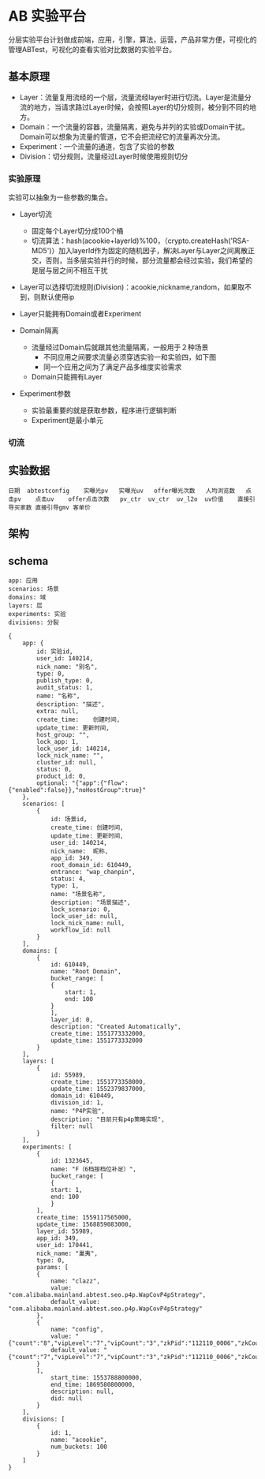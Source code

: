 # AB 实验平台

分层实验平台计划做成前端，应用，引擎，算法，运营，产品非常方便，可视化的管理ABTest，可视化的查看实验对比数据的实验平台。

## 基本原理

- Layer：流量复用流经的一个层，流量流经layer时进行切流。Layer是流量分流的地方，当请求路过Layer时候，会按照Layer的切分规则，被分到不同的地方。
- Domain：一个流量的容器，流量隔离，避免与并列的实验或Domain干扰。Domain可以想象为流量的管道，它不会把流经它的流量再次分流。
- Experiment：一个流量的通道，包含了实验的参数
- Division：切分规则，流量经过Layer时候使用规则切分

### 实验原理

实验可以抽象为一些参数的集合。

- Layer切流
	- 固定每个Layer切分成100个桶
	- 切流算法：hash(acookie+layerId)%100，（crypto.createHash('RSA-MD5')）加入layerId作为固定的随机因子，解决Layer与Layer之间离散正交，否则，当多层实验并行的时候，部分流量都会经过实验，我们希望的是层与层之间不相互干扰
- Layer可以选择切流规则(Division)：acookie,nickname,random，如果取不到，则默认使用ip
- Layer只能拥有Domain或者Experiment

- Domain隔离
	- 流量经过Domain后就跟其他流量隔离，一般用于２种场景
		- 不同应用之间要求流量必须穿透实验一和实验四，如下图
		- 同一个应用之间为了满足产品多维度实验需求
	- Domain只能拥有Layer

- Experiment参数
	- 实验最重要的就是获取参数，程序进行逻辑判断
	- Experiment是最小单元

### 切流

## 实验数据

```
日期	abtestconfig	实曝光pv	实曝光uv	offer曝光次数	人均浏览数	点击pv	点击uv	offer点击次数	pv_ctr	uv_ctr	uv_l2o	uv价值	直接引导买家数	直接引导gmv	客单价

```

## 架构

## schema 

```
app: 应用
scenarios: 场景
domains: 域
layers: 层
experiments: 实验
divisions: 分裂

{
	app: {
		id: 实验id,
		user_id: 140214,
		nick_name: "别名",
		type: 0,
		publish_type: 0,
		audit_status: 1,
		name: "名称",
		description: "描述",
		extra: null,
		create_time:	创建时间,
		update_time: 更新时间,
		host_group: "",
		lock_app: 1,
		lock_user_id: 140214,
		lock_nick_name: "",
		cluster_id: null,
		status: 0,
		product_id: 0,
		optional: "{"app":{"flow":{"enabled":false}},"noHostGroup":true}"
	},
	scenarios: [
		{
			id: 场景id,
			create_time: 创建时间,
			update_time: 更新时间,
			user_id: 140214,
			nick_name:  昵称,
			app_id: 349,
			root_domain_id: 610449,
			entrance: "wap_chanpin",
			status: 4,
			type: 1,
			name: "场景名称",
			description: "场景描述",
			lock_scenario: 0,
			lock_user_id: null,
			lock_nick_name: null,
			workflow_id: null
		}
	],
	domains: [
		{
			id: 610449,
			name: "Root Domain",
			bucket_range: [
			{
				start: 1,
				end: 100
			}
			],
			layer_id: 0,
			description: "Created Automatically",
			create_time: 1551773332000,
			update_time: 1551773332000
		}
	],
	layers: [
		{
			id: 55989,
			create_time: 1551773358000,
			update_time: 1552379837000,
			domain_id: 610449,
			division_id: 1,
			name: "P4P实验",
			description: "目前只有p4p策略实现",
			filter: null
		}
	],
	experiments: [
		{
			id: 1323645,
			name: "F（6档按档位补足）",
			bucket_range: [
			{
			start: 1,
			end: 100
			}
		],
		create_time: 1559117565000,
		update_time: 1568859083000,
		layer_id: 55989,
		app_id: 349,
		user_id: 170441,
		nick_name: "巢夷",
		type: 0,
		params: [
		{
			name: "clazz",
			value: "com.alibaba.mainland.abtest.seo.p4p.WapCovP4pStrategy",
			default_value: "com.alibaba.mainland.abtest.seo.p4p.WapCovP4pStrategy"
		},
		{
			name: "config",
			value: "{"count":"8","vipLevel":"7","vipCount":"3","zkPid":"112110_0006","zkCount":"5","n":"3"}",
			default_value: "{"count":"7","vipLevel":"7","vipCount":"3","zkPid":"112110_0006","zkCount":"3","n":"1"}"
		}
		],
			start_time: 1553788800000,
			end_time: 1869580800000,
			description: null,
			did: null
		}
	],
	divisions: [
		{
			id: 1,
			name: "acookie",
			num_buckets: 100
		}
	]
}
```